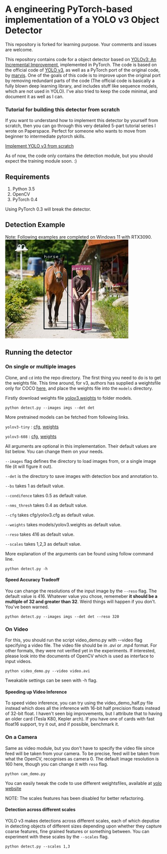 # A engineering PyTorch-based implementation of a YOLO v3 Object Detector

This repository is forked for learning purpose. Your comments and issues are welcome.


This repository contains code for a object detector based on [YOLOv3: An Incremental Improvement](https://pjreddie.com/media/files/papers/YOLOv3.pdf), implemented in PyTorch. The code is based on the official code of [YOLO v3](https://github.com/pjreddie/darknet), as well as a PyTorch 
port of the original code, by [marvis](https://github.com/marvis/pytorch-yolo2). One of the goals of this code is to improve
upon the original port by removing redundant parts of the code (The official code is basically a fully blown deep learning 
library, and includes stuff like sequence models, which are not used in YOLO). I've also tried to keep the code minimal, and 
document it as well as I can. 

### Tutorial for building this detector from scratch
If you want to understand how to implement this detector by yourself from scratch, then you can go through this very detailed 5-part tutorial series I wrote on Paperspace. Perfect for someone who wants to move from beginner to intermediate pytorch skills. 

[Implement YOLO v3 from scratch](https://blog.paperspace.com/how-to-implement-a-yolo-object-detector-in-pytorch/)

As of now, the code only contains the detection module, but you should expect the training module soon. :) 

## Requirements
1. Python 3.5
2. OpenCV
3. PyTorch 0.4

Using PyTorch 0.3 will break the detector.



## Detection Example
Note: Following examples are completed on Windows 11 with RTX3090.
<img alt="Detection Example" src="https://github.com/RyanFeiluX/eng-pytorch-yolov3/blob/master/det_OIP-C.jpg"/>
## Running the detector

### On single or multiple images

Clone, and `cd` into the repo directory. The first thing you need to do is to get the weights file.
This time around, for v3, authors has supplied a weightsfile only for COCO [here](https://pjreddie.com/media/files/yolov3.weights), and place
the weights file into the `models` directory.

Firstly download weights file [yolov3.weights](https://pjreddie.com/media/files/yolov3.weights) to folder models. 
```
python detect.py --images imgs --det det 
```

More pretrained models can be fetched from following links.

`yolov3-tiny` : [cfg](https://github.com/pjreddie/darknet/blob/master/cfg/yolov3-tiny.cfg), [weights](https://pjreddie.com/media/files/yolov3-tiny.weights)

`yolov3-608` : [cfg](https://github.com/pjreddie/darknet/blob/master/cfg/yolov3.cfg), [weights](https://pjreddie.com/media/files/yolov3.weights)

All arguments are optional in this implementation. Their default values are list below. You can change them on your needs.

`--images` flag defines the directory to load images from, or a single image file (it will figure it out).

`--det` is the directory to save images with detection box and annotation to.

`--bs` takes 1 as default value.

`--condifence` takes 0.5 as default value.

`--nms_thresh` takes 0.4 as default value.

`--cfg` takes cfg/yolov3.cfg as default value.

`--weights` takes models/yolov3.weights as default value.

`--reso` takes 416 as default value.

`--scales` takes 1,2,3 as default value.

More explanation of the arguments can be found using follow command line.
```
python detect.py -h
```

#### Speed Accuracy Tradeoff
You can change the resolutions of the input image by the `--reso` flag. The default value is 416. Whatever value you chose, rememeber **it should be a multiple of 32 and greater than 32**. Weird things will happen if you don't. You've been warned. 

```
python detect.py --images imgs --det det --reso 320
```

### On Video
For this, you should run the script video_demo.py with --video flag specifying a video file. The video file should be in *.avi* or *.mp4* format.
For other formats, they were not verified yet in the experiments. If interested, please look into the documents of OpenCV which is used as interface to input videos.

```
python video_demo.py --video video.avi
```

Tweakable settings can be seen with -h flag. 

#### Speeding up Video Inference

To speed video inference, you can try using the video_demo_half.py file instead which does all the inference with 16-bit half 
precision floats instead of 32-bit float. I haven't seen big improvements, but I attribute that to having an older card 
(Tesla K80, Kepler arch). If you have one of cards with fast float16 support, try it out, and if possible, benchmark it. 

### On a Camera
Same as video module, but you don't have to specify the video file since feed will be taken from your camera. To be precise, 
feed will be taken from what the OpenCV, recognises as camera 0. The default image resolution is 160 here, though you can change it with `reso` flag.

```
python cam_demo.py
```
You can easily tweak the code to use different weightsfiles, available at [yolo website](https://pjreddie.com/darknet/yolo/)

NOTE: The scales features has been disabled for better refactoring.
#### Detection across different scales
YOLO v3 makes detections across different scales, each of which deputise in detecting objects of different sizes depending upon whether they capture coarse features, fine grained features or something between. You can experiment with these scales by the `--scales` flag. 

```
python detect.py --scales 1,3
```


